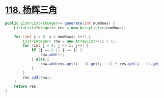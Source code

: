 # [118. 杨辉三角](https://leetcode-cn.com/problems/pascals-triangle/)





```java
public List<List<Integer>> generate(int numRows) {
    List<List<Integer>> res = new ArrayList<>(numRows);

    for (int i = 0; i < numRows; i++) {
        List<Integer> row = new ArrayList<>(i + 1);
        for (int j = 0; j <= i; j++) {
            if (j == 0 || j == i) {
                row.add(1);
            } else {
                row.add(res.get(i - 1).get(j - 1) + res.get(i - 1).get(j));
            }
        }
        res.add(row);
    }
    return res;
}
```

